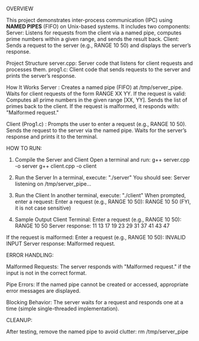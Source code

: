 OVERVIEW

This project demonstrates inter-process communication (IPC) using **NAMED PIPES** (FIFO) on Unix-based systems. 
It includes two components:
Server: Listens for requests from the client via a named pipe, computes prime numbers within a given range, 
and sends the result back.
Client: Sends a request to the server (e.g., RANGE 10 50) and displays the server’s response.

Project Structure
server.cpp: Server code that listens for client requests and processes them.
prog1.c: Client code that sends requests to the server and prints the server’s response.

How It Works
Server : Creates a named pipe (FIFO) at /tmp/server_pipe. Waits for client requests of the form RANGE XX YY.
If the request is valid: Computes all prime numbers in the given range [XX, YY]. Sends the list of primes back to the client.
If the request is malformed, it responds with: "Malformed request."

Client (Prog1.c) : Prompts the user to enter a request (e.g., RANGE 10 50). Sends the request to the server via the named pipe.
Waits for the server’s response and prints it to the terminal.

HOW TO RUN: 

1. Compile the Server and Client
Open a terminal and run: g++ server.cpp -o server
                        g++ client.cpp -o client

2. Run the Server
In a terminal, execute: "./server"
You should see: Server listening on /tmp/server_pipe...

3. Run the Client
In another terminal, execute: "./client"
When prompted, enter a request:
Enter a request (e.g., RANGE 10 50): RANGE 10 50 (FYI, it is not case sensitive)

4. Sample Output
Client Terminal:
Enter a request (e.g., RANGE 10 50): RANGE 10 50
Server response: 11 13 17 19 23 29 31 37 41 43 47 

If the request is malformed:
Enter a request (e.g., RANGE 10 50): INVALID INPUT
Server response: Malformed request.

ERROR HANDLING:

Malformed Requests: The server responds with "Malformed request." if the input is not in the correct format.

Pipe Errors: If the named pipe cannot be created or accessed, appropriate error messages are displayed.

Blocking Behavior: The server waits for a request and responds one at a time (simple single-threaded implementation).

CLEANUP: 

After testing, remove the named pipe to avoid clutter: rm /tmp/server_pipe